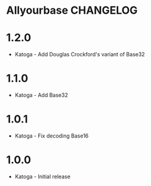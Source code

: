 # Allyourbase CHANGELOG

# 1.2.0
- Katoga - Add Douglas Crockford's variant of Base32

# 1.1.0
- Katoga - Add Base32

# 1.0.1
- Katoga - Fix decoding Base16

# 1.0.0
- Katoga - Initial release
